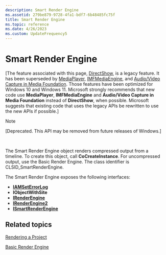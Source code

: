 ```yaml
---
description: Smart Render Engine
ms.assetid: 279be879-9728-4fa1-bdf7-6b48485fc75f
title: Smart Render Engine
ms.topic: reference
ms.date: 4/26/2023
ms.custom: UpdateFrequency5
---
```


# Smart Render Engine

\[The feature associated with this page, [DirectShow](/windows/win32/directshow/directshow), is a legacy feature. It has been superseded by [MediaPlayer](/uwp/api/Windows.Media.Playback.MediaPlayer), [IMFMediaEngine](/windows/win32/api/mfmediaengine/nn-mfmediaengine-imfmediaengine), and [Audio/Video Capture in Media Foundation](/windows/win32/medfound/audio-video-capture-in-media-foundation). Those features have been optimized for Windows 10 and Windows 11. Microsoft strongly recommends that new code use **MediaPlayer**, **IMFMediaEngine** and **Audio/Video Capture in Media Foundation** instead of **DirectShow**, when possible. Microsoft suggests that existing code that uses the legacy APIs be rewritten to use the new APIs if possible.\]

> [!Note]  
> \[Deprecated. This API may be removed from future releases of Windows.\]

 

The Smart Render Engine object renders compressed output from a timeline. To create this object, call **CoCreateInstance**. For uncompressed output, use the Basic Render Engine. The class identifier is CLSID\_SmartRenderEngine.

The Smart Render Engine exposes the following interfaces:

-   [**IAMSetErrorLog**](iamseterrorlog.md)
-   **IObjectWithSite**
-   [**IRenderEngine**](irenderengine.md)
-   [**IRenderEngine2**](irenderengine2.md)
-   [**ISmartRenderEngine**](ismartrenderengine.md)

## Related topics

<dl> <dt>

[Rendering a Project](rendering-a-project.md)
</dt> <dt>

[Basic Render Engine](basic-render-engine.md)
</dt> </dl>

 

 



